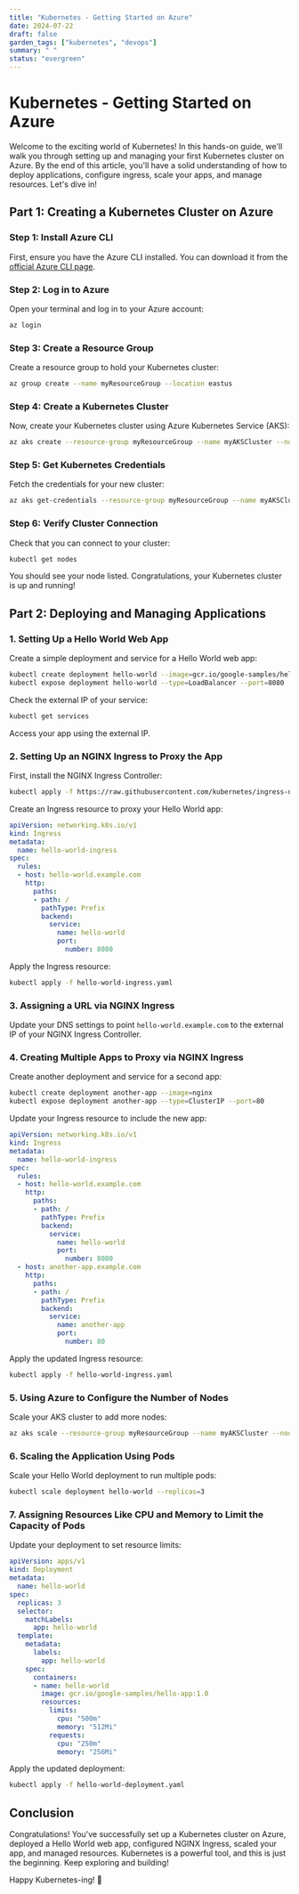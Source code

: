 ```yaml
---
title: "Kubernetes - Getting Started on Azure"
date: 2024-07-22
draft: false
garden_tags: ["kubernetes", "devops"]
summary: " "
status: "evergreen"
---
```


# Kubernetes - Getting Started on Azure

Welcome to the exciting world of Kubernetes! In this hands-on guide, we'll walk you through setting up and managing your first Kubernetes cluster on Azure. By the end of this article, you'll have a solid understanding of how to deploy applications, configure ingress, scale your apps, and manage resources. Let's dive in!

## Part 1: Creating a Kubernetes Cluster on Azure

### Step 1: Install Azure CLI

First, ensure you have the Azure CLI installed. You can download it from the [official Azure CLI page](https://docs.microsoft.com/en-us/cli/azure/install-azure-cli).

### Step 2: Log in to Azure

Open your terminal and log in to your Azure account:

```sh
az login
```

### Step 3: Create a Resource Group

Create a resource group to hold your Kubernetes cluster:

```sh
az group create --name myResourceGroup --location eastus
```

### Step 4: Create a Kubernetes Cluster

Now, create your Kubernetes cluster using Azure Kubernetes Service (AKS):

```sh
az aks create --resource-group myResourceGroup --name myAKSCluster --node-count 1 --enable-addons monitoring --generate-ssh-keys
```

### Step 5: Get Kubernetes Credentials

Fetch the credentials for your new cluster:

```sh
az aks get-credentials --resource-group myResourceGroup --name myAKSCluster
```

### Step 6: Verify Cluster Connection

Check that you can connect to your cluster:

```sh
kubectl get nodes
```

You should see your node listed. Congratulations, your Kubernetes cluster is up and running!

## Part 2: Deploying and Managing Applications

### 1. Setting Up a Hello World Web App

Create a simple deployment and service for a Hello World web app:

```sh
kubectl create deployment hello-world --image=gcr.io/google-samples/hello-app:1.0
kubectl expose deployment hello-world --type=LoadBalancer --port=8080
```

Check the external IP of your service:

```sh
kubectl get services
```

Access your app using the external IP.

### 2. Setting Up an NGINX Ingress to Proxy the App

First, install the NGINX Ingress Controller:

```sh
kubectl apply -f https://raw.githubusercontent.com/kubernetes/ingress-nginx/main/deploy/static/provider/cloud/deploy.yaml
```

Create an Ingress resource to proxy your Hello World app:

```yaml
apiVersion: networking.k8s.io/v1
kind: Ingress
metadata:
  name: hello-world-ingress
spec:
  rules:
  - host: hello-world.example.com
    http:
      paths:
      - path: /
        pathType: Prefix
        backend:
          service:
            name: hello-world
            port:
              number: 8080
```

Apply the Ingress resource:

```sh
kubectl apply -f hello-world-ingress.yaml
```

### 3. Assigning a URL via NGINX Ingress

Update your DNS settings to point `hello-world.example.com` to the external IP of your NGINX Ingress Controller.

### 4. Creating Multiple Apps to Proxy via NGINX Ingress

Create another deployment and service for a second app:

```sh
kubectl create deployment another-app --image=nginx
kubectl expose deployment another-app --type=ClusterIP --port=80
```

Update your Ingress resource to include the new app:

```yaml
apiVersion: networking.k8s.io/v1
kind: Ingress
metadata:
  name: hello-world-ingress
spec:
  rules:
  - host: hello-world.example.com
    http:
      paths:
      - path: /
        pathType: Prefix
        backend:
          service:
            name: hello-world
            port:
              number: 8080
  - host: another-app.example.com
    http:
      paths:
      - path: /
        pathType: Prefix
        backend:
          service:
            name: another-app
            port:
              number: 80
```

Apply the updated Ingress resource:

```sh
kubectl apply -f hello-world-ingress.yaml
```

### 5. Using Azure to Configure the Number of Nodes

Scale your AKS cluster to add more nodes:

```sh
az aks scale --resource-group myResourceGroup --name myAKSCluster --node-count 3
```

### 6. Scaling the Application Using Pods

Scale your Hello World deployment to run multiple pods:

```sh
kubectl scale deployment hello-world --replicas=3
```

### 7. Assigning Resources Like CPU and Memory to Limit the Capacity of Pods

Update your deployment to set resource limits:

```yaml
apiVersion: apps/v1
kind: Deployment
metadata:
  name: hello-world
spec:
  replicas: 3
  selector:
    matchLabels:
      app: hello-world
  template:
    metadata:
      labels:
        app: hello-world
    spec:
      containers:
      - name: hello-world
        image: gcr.io/google-samples/hello-app:1.0
        resources:
          limits:
            cpu: "500m"
            memory: "512Mi"
          requests:
            cpu: "250m"
            memory: "256Mi"
```

Apply the updated deployment:

```sh
kubectl apply -f hello-world-deployment.yaml
```

## Conclusion

Congratulations! You've successfully set up a Kubernetes cluster on Azure, deployed a Hello World web app, configured NGINX Ingress, scaled your app, and managed resources. Kubernetes is a powerful tool, and this is just the beginning. Keep exploring and building!

Happy Kubernetes-ing! 🚀
